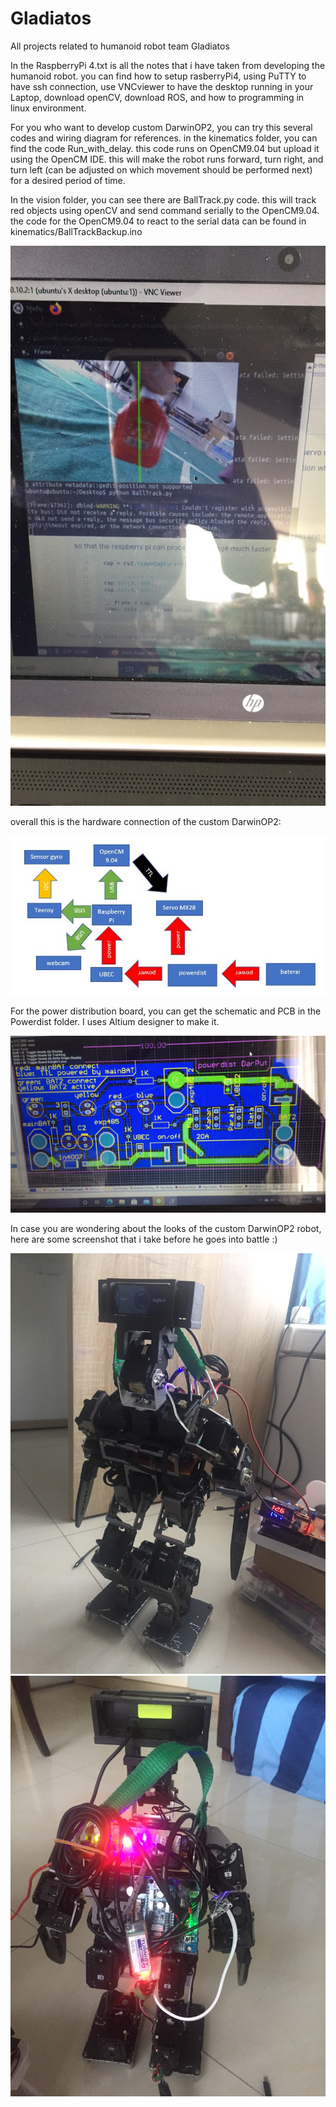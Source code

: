 # Gladiatos
All projects related to humanoid robot team Gladiatos

In the RaspberryPi 4.txt is all the notes that i have taken from developing the humanoid robot. you can find how to setup rasberryPi4, using PuTTY to have ssh connection, use VNCviewer to have the desktop running in your Laptop, download openCV, download ROS, and how to programming in linux environment. 

For you who want to develop custom DarwinOP2, you can try this several codes and wiring diagram for references. in the kinematics folder, you can find the code Run_with_delay. this code runs on OpenCM9.04 but upload it using the OpenCM IDE. this will make the robot runs forward, turn right, and turn left (can be adjusted on which movement should be performed next) for a desired period of time. 

In the vision folder, you can see there are BallTrack.py code. this will track red objects using openCV and send command serially to the OpenCM9.04. the code for the OpenCM9.04 to react to the serial data can be found in kinematics/BallTrackBackup.ino

<img src = "S__9134086.jpg">

overall this is the hardware connection of the custom DarwinOP2:

<img src = "Diagram.jpg">

For the power distribution board, you can get the schematic and PCB in the Powerdist folder. I uses Altium designer to make it.

<img src = "S__9134090.jpg">

In case you are wondering about the looks of the custom DarwinOP2 robot, here are some screenshot that i take before he goes into battle :)

<img src = "S__9134089.jpg">
<img src = "S__9134088.jpg">
